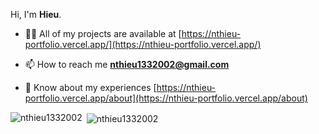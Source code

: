 Hi, I'm <b>Hieu</b>.
- 👨‍💻 All of my projects are available at [https://nthieu-portfolio.vercel.app/](https://nthieu-portfolio.vercel.app/)

- 📫 How to reach me **nthieu1332002@gmail.com**

- 📄 Know about my experiences [https://nthieu-portfolio.vercel.app/about](https://nthieu-portfolio.vercel.app/about)


<p><img align="left"src="https://github-readme-stats.vercel.app/api?username=nthieu1332002&show_icons=true&locale=en&theme=radical" alt="nthieu1332002" /></p>

<p>&nbsp;<img align="center" src="https://github-readme-stats.vercel.app/api/top-langs?username=nthieu1332002&show_icons=true&locale=en&layout=compact&theme=radical" alt="nthieu1332002"/></p>
